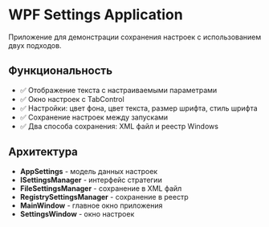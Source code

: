 # WPF Settings Application

Приложение для демонстрации сохранения настроек с использованием двух подходов.

## Функциональность

- ✅ Отображение текста с настраиваемыми параметрами
- ✅ Окно настроек с TabControl
- ✅ Настройки: цвет фона, цвет текста, размер шрифта, стиль шрифта
- ✅ Сохранение настроек между запусками
- ✅ Два способа сохранения: XML файл и реестр Windows

## Архитектура

- **AppSettings** - модель данных настроек
- **ISettingsManager** - интерфейс стратегии
- **FileSettingsManager** - сохранение в XML файл
- **RegistrySettingsManager** - сохранение в реестр
- **MainWindow** - главное окно приложения
- **SettingsWindow** - окно настроек
